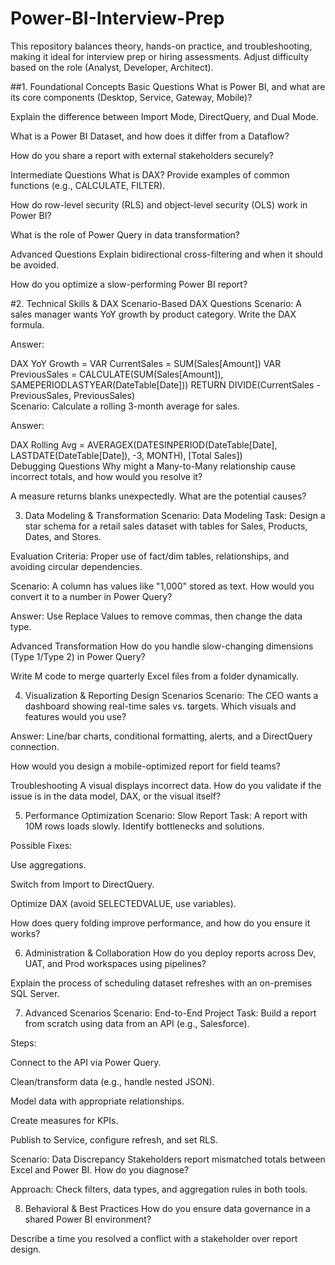 # Power-BI-Interview-Prep
This repository balances theory, hands-on practice, and troubleshooting, making it ideal for interview prep or hiring assessments. Adjust difficulty based on the role (Analyst, Developer, Architect).

##1. Foundational Concepts
Basic Questions
What is Power BI, and what are its core components (Desktop, Service, Gateway, Mobile)?

Explain the difference between Import Mode, DirectQuery, and Dual Mode.

What is a Power BI Dataset, and how does it differ from a Dataflow?

How do you share a report with external stakeholders securely?

Intermediate Questions
What is DAX? Provide examples of common functions (e.g., CALCULATE, FILTER).

How do row-level security (RLS) and object-level security (OLS) work in Power BI?

What is the role of Power Query in data transformation?

Advanced Questions
Explain bidirectional cross-filtering and when it should be avoided.

How do you optimize a slow-performing Power BI report?

#2. Technical Skills & DAX
Scenario-Based DAX Questions
Scenario: A sales manager wants YoY growth by product category. Write the DAX formula.

Answer:

DAX
YoY Growth = 
VAR CurrentSales = SUM(Sales[Amount])
VAR PreviousSales = CALCULATE(SUM(Sales[Amount]), SAMEPERIODLASTYEAR(DateTable[Date]))
RETURN DIVIDE(CurrentSales - PreviousSales, PreviousSales)  
Scenario: Calculate a rolling 3-month average for sales.

Answer:

DAX
Rolling Avg = 
AVERAGEX(DATESINPERIOD(DateTable[Date], LASTDATE(DateTable[Date]), -3, MONTH), [Total Sales])  
Debugging Questions
Why might a Many-to-Many relationship cause incorrect totals, and how would you resolve it?

A measure returns blanks unexpectedly. What are the potential causes?

3. Data Modeling & Transformation
Scenario: Data Modeling
Task: Design a star schema for a retail sales dataset with tables for Sales, Products, Dates, and Stores.

Evaluation Criteria: Proper use of fact/dim tables, relationships, and avoiding circular dependencies.

Scenario: A column has values like "1,000" stored as text. How would you convert it to a number in Power Query?

Answer: Use Replace Values to remove commas, then change the data type.

Advanced Transformation
How do you handle slow-changing dimensions (Type 1/Type 2) in Power Query?

Write M code to merge quarterly Excel files from a folder dynamically.

4. Visualization & Reporting
Design Scenarios
Scenario: The CEO wants a dashboard showing real-time sales vs. targets. Which visuals and features would you use?

Answer: Line/bar charts, conditional formatting, alerts, and a DirectQuery connection.

How would you design a mobile-optimized report for field teams?

Troubleshooting
A visual displays incorrect data. How do you validate if the issue is in the data model, DAX, or the visual itself?

5. Performance Optimization
Scenario: Slow Report
Task: A report with 10M rows loads slowly. Identify bottlenecks and solutions.

Possible Fixes:

Use aggregations.

Switch from Import to DirectQuery.

Optimize DAX (avoid SELECTEDVALUE, use variables).

How does query folding improve performance, and how do you ensure it works?

6. Administration & Collaboration
How do you deploy reports across Dev, UAT, and Prod workspaces using pipelines?

Explain the process of scheduling dataset refreshes with an on-premises SQL Server.

7. Advanced Scenarios
Scenario: End-to-End Project
Task: Build a report from scratch using data from an API (e.g., Salesforce).

Steps:

Connect to the API via Power Query.

Clean/transform data (e.g., handle nested JSON).

Model data with appropriate relationships.

Create measures for KPIs.

Publish to Service, configure refresh, and set RLS.

Scenario: Data Discrepancy
Stakeholders report mismatched totals between Excel and Power BI. How do you diagnose?

Approach: Check filters, data types, and aggregation rules in both tools.

8. Behavioral & Best Practices
How do you ensure data governance in a shared Power BI environment?

Describe a time you resolved a conflict with a stakeholder over report design.
